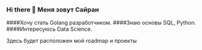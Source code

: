 ### Hi there 👋 Меня зовут Сайран


####Хочу стать Golang разработчиком. 
####Знаю основы SQL, Python.
####Интересуюсь Data Science. 

Здесь будет расположен мой roadmap и проекты


<!--
**Sairan-ds/Sairan-ds** is a ✨ _special_ ✨ repository because its `README.md` (this file) appears on your GitHub profile.

Here are some ideas to get you started:

- 🔭 I’m currently working on ...
- 🌱 I’m currently learning ...
- 👯 I’m looking to collaborate on ...
- 🤔 I’m looking for help with ...
- 💬 Ask me about ...
- 📫 How to reach me: ...
- 😄 Pronouns: ...
- ⚡ Fun fact: ...
-->
